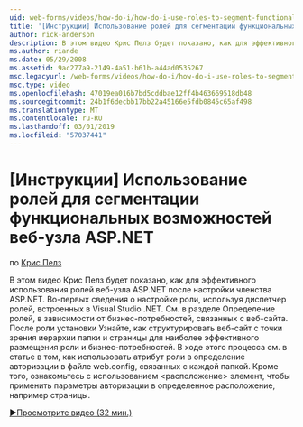 ```yaml
---
uid: web-forms/videos/how-do-i/how-do-i-use-roles-to-segment-functionality-in-an-aspnet-web-site
title: '[Инструкции] Использование ролей для сегментации функциональных возможностей веб-сайте ASP.NET | Документация Майкрософт'
author: rick-anderson
description: В этом видео Крис Пелз будет показано, как для эффективного использования ролей веб-узла ASP.NET после настройки членства ASP.NET. Во-первых сведения о настройке роли...
ms.author: riande
ms.date: 05/29/2008
ms.assetid: 9ac277a9-2149-4a51-b61b-a44ad0535267
msc.legacyurl: /web-forms/videos/how-do-i/how-do-i-use-roles-to-segment-functionality-in-an-aspnet-web-site
msc.type: video
ms.openlocfilehash: 47019ea016b7bd5cddbae12ff4b463669518db48
ms.sourcegitcommit: 24b1f6decbb17bb22a45166e5fdb0845c65af498
ms.translationtype: MT
ms.contentlocale: ru-RU
ms.lasthandoff: 03/01/2019
ms.locfileid: "57037441"
---
```

<a name="how-do-i-use-roles-to-segment-functionality-in-an-aspnet-web-site"></a>[Инструкции] Использование ролей для сегментации функциональных возможностей веб-узла ASP.NET
====================
по [Крис Пелз](https://twitter.com/chrispels)

В этом видео Крис Пелз будет показано, как для эффективного использования ролей веб-узла ASP.NET после настройки членства ASP.NET. Во-первых сведения о настройке роли, используя диспетчер ролей, встроенных в Visual Studio .NET. См. в разделе Определение ролей, в зависимости от бизнес-потребностей, связанных с веб-сайта. После роли установки Узнайте, как структурировать веб-сайт с точки зрения иерархии папки и страницы для наиболее эффективного размещения роли и бизнес-потребностей. В ходе этого процесса см. в статье в том, как использовать атрибут роли в определение авторизации в файле web.config, связанных с каждой папкой. Кроме того, ознакомьтесь с использованием &lt;расположение&gt; элемент, чтобы применить параметры авторизации в определенное расположение, например страницы.

[&#9654;Просмотрите видео (32 мин.)](https://channel9.msdn.com/Blogs/ASP-NET-Site-Videos/how-do-i-use-roles-to-segment-functionality-in-an-aspnet-web-site)
